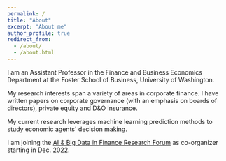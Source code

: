 ```yaml
---
permalink: /
title: "About"
excerpt: "About me"
author_profile: true
redirect_from: 
  - /about/
  - /about.html
---
```


I am an Assistant Professor in the Finance and Business Economics Department at the Foster School of Business, University of Washington.

My research interests span a variety of areas in corporate finance. I have written papers on corporate governance (with an emphasis on boards of directors), private equity and D&O insurance.

My current research leverages machine learning prediction methods to study economic agents' decision making.

I am joining the <a href="https://www.abfr-forum.org/">AI & Big Data in Finance Research Forum</a> as co-organizer starting in Dec. 2022.
